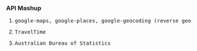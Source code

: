 ### API Mashup

 1. <pre>google-maps, google-places, google-geocoding (reverse geocoding too)   TOKEN needed</pre>
 2. <pre>TravelTime                                                             TOKEN needed</pre>
 3. <pre>Australian Bureau of Statistics                                        no token needed</pre>
